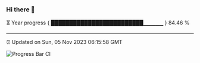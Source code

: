 ### Hi there 👋

⏳ Year progress { █████████████████████████▁▁▁▁▁ } 84.46 %

---

⏰ Updated on Sun, 05 Nov 2023 06:15:58 GMT

![Progress Bar CI](https://github.com/liununu/liununu/workflows/Progress%20Bar%20CI/badge.svg)
